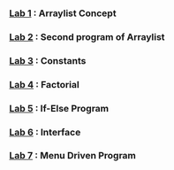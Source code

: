 ### [Lab 1](https://github.com/jatindhobi/Java-Program/blob/main/Arrayintolist.java) : Arraylist Concept
### [Lab 2](https://github.com/jatindhobi/Java-Program/blob/main/Arraylisst1.java) : Second program of Arraylist 
### [Lab 3](https://github.com/jatindhobi/Java-Program/blob/main/Constant.java) : Constants
### [Lab 4](https://github.com/jatindhobi/Java-Program/blob/main/Factorial.java) : Factorial
### [Lab 5](https://github.com/jatindhobi/Java-Program/blob/main/Ifelse.java) : If-Else Program
### [Lab 6](https://github.com/jatindhobi/Java-Program/blob/main/InterfaceDemo.java) : Interface 
### [Lab 7](https://github.com/jatindhobi/Java-Program/blob/main/Menudriven.java) : Menu Driven Program
